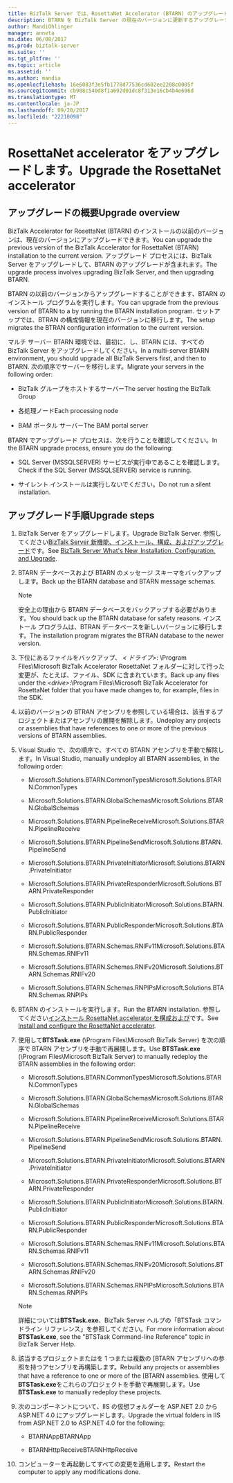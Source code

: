 ```yaml
---
title: BizTalk Server では、RosettaNet Accelerator (BTARN) のアップグレード |Microsoft ドキュメント"
description: BTARN を BizTalk Server の現在のバージョンに更新するアップグレードの手順に従います
author: MandiOhlinger
manager: anneta
ms.date: 06/08/2017
ms.prod: biztalk-server
ms.suite: ''
ms.tgt_pltfrm: ''
ms.topic: article
ms.assetid: ''
ms.author: mandia
ms.openlocfilehash: 16e6083f3e5fb1778d77536cd602ee2208c0005f
ms.sourcegitcommit: cb908c540d8f1a692d01dc8f313e16cb4b4e696d
ms.translationtype: MT
ms.contentlocale: ja-JP
ms.lasthandoff: 09/20/2017
ms.locfileid: "22210098"
---
```

# <a name="upgrade-the-rosettanet-accelerator"></a><span data-ttu-id="a9503-103">RosettaNet accelerator をアップグレードします。</span><span class="sxs-lookup"><span data-stu-id="a9503-103">Upgrade the RosettaNet accelerator</span></span>

## <a name="upgrade-overview"></a><span data-ttu-id="a9503-104">アップグレードの概要</span><span class="sxs-lookup"><span data-stu-id="a9503-104">Upgrade overview</span></span>
<span data-ttu-id="a9503-105">BizTalk Accelerator for RosettaNet (BTARN) のインストールの以前のバージョンは、現在のバージョンにアップグレードできます。</span><span class="sxs-lookup"><span data-stu-id="a9503-105">You can upgrade the previous version of the BizTalk Accelerator for RosettaNet (BTARN) installation to the current version.</span></span> <span data-ttu-id="a9503-106">アップグレード プロセスには、BizTalk Server をアップグレードして、BTARN のアップグレードが含まれます。</span><span class="sxs-lookup"><span data-stu-id="a9503-106">The upgrade process involves upgrading BizTalk Server, and then upgrading BTARN.</span></span>  
  
 <span data-ttu-id="a9503-107">BTARN の以前のバージョンからアップグレードすることができます、BTARN のインストール プログラムを実行します。</span><span class="sxs-lookup"><span data-stu-id="a9503-107">You can upgrade from the previous version of BTARN to a by running the BTARN installation program.</span></span> <span data-ttu-id="a9503-108">セットアップでは、BTRAN の構成情報を現在のバージョンに移行します。</span><span class="sxs-lookup"><span data-stu-id="a9503-108">The setup migrates the BTRAN configuration information to the current version.</span></span>  
  
 <span data-ttu-id="a9503-109">マルチ サーバー BTARN 環境では、最初に、し、BTARN には、すべての BizTalk Server をアップグレードしてください。</span><span class="sxs-lookup"><span data-stu-id="a9503-109">In a multi-server BTARN environment, you should upgrade all BizTalk Servers first, and then to BTARN.</span></span> <span data-ttu-id="a9503-110">次の順序でサーバーを移行します。</span><span class="sxs-lookup"><span data-stu-id="a9503-110">Migrate your servers in the following order:</span></span>  
  
-   <span data-ttu-id="a9503-111">BizTalk グループをホストするサーバー</span><span class="sxs-lookup"><span data-stu-id="a9503-111">The server hosting the BizTalk Group</span></span>  
  
-   <span data-ttu-id="a9503-112">各処理ノード</span><span class="sxs-lookup"><span data-stu-id="a9503-112">Each processing node</span></span>  
  
-   <span data-ttu-id="a9503-113">BAM ポータル サーバー</span><span class="sxs-lookup"><span data-stu-id="a9503-113">The BAM portal server</span></span>  
  
 <span data-ttu-id="a9503-114">BTARN でアップグレード プロセスは、次を行うことを確認してください。</span><span class="sxs-lookup"><span data-stu-id="a9503-114">In the BTARN upgrade process, ensure you do the following:</span></span>  
  
-   <span data-ttu-id="a9503-115">SQL Server (MSSQLSERVER) サービスが実行中であることを確認します。</span><span class="sxs-lookup"><span data-stu-id="a9503-115">Check if the SQL Server (MSSQLSERVER) service is running.</span></span>  
  
-   <span data-ttu-id="a9503-116">サイレント インストールは実行しないでください。</span><span class="sxs-lookup"><span data-stu-id="a9503-116">Do not run a silent installation.</span></span>  
  
## <a name="upgrade-steps"></a><span data-ttu-id="a9503-117">アップグレード手順</span><span class="sxs-lookup"><span data-stu-id="a9503-117">Upgrade steps</span></span>  
  
1.  <span data-ttu-id="a9503-118">BizTalk Server をアップグレードします。</span><span class="sxs-lookup"><span data-stu-id="a9503-118">Upgrade BizTalk Server.</span></span> <span data-ttu-id="a9503-119">参照してください[BizTalk Server 新機能、インストール、構成、およびアップグレード](../../install-and-config-guides/biztalk-server-what-s-new-installation-configuration-and-upgrade.md)です。</span><span class="sxs-lookup"><span data-stu-id="a9503-119">See [BizTalk Server What's New, Installation, Configuration, and Upgrade](../../install-and-config-guides/biztalk-server-what-s-new-installation-configuration-and-upgrade.md).</span></span>
  
2.  <span data-ttu-id="a9503-120">BTARN データベースおよび BTARN のメッセージ スキーマをバックアップします。</span><span class="sxs-lookup"><span data-stu-id="a9503-120">Back up the BTARN database and BTARN message schemas.</span></span>  
  
    > [!NOTE]
    >  <span data-ttu-id="a9503-121">安全上の理由から BTARN データベースをバックアップする必要があります。</span><span class="sxs-lookup"><span data-stu-id="a9503-121">You should back up the BTARN database for safety reasons.</span></span> <span data-ttu-id="a9503-122">インストール プログラムは、BTRAN データベースを新しいバージョンに移行します。</span><span class="sxs-lookup"><span data-stu-id="a9503-122">The installation program migrates the BTRAN database to the newer version.</span></span>  
  
3.  <span data-ttu-id="a9503-123">下位にあるファイルをバックアップ、 *< ドライブ\>*: \Program Files\\Microsoft BizTalk Accelerator RosettaNet フォルダーに対して行った変更が、たとえば、ファイル、SDK に含まれています。</span><span class="sxs-lookup"><span data-stu-id="a9503-123">Back up any files under the *<drive\>*:\Program Files\\Microsoft BizTalk Accelerator for RosettaNet folder that you have made changes to, for example, files in the SDK.</span></span>  
  
4.  <span data-ttu-id="a9503-124">以前のバージョンの BTRAN アセンブリを参照している場合は、該当するプロジェクトまたはアセンブリの展開を解除します。</span><span class="sxs-lookup"><span data-stu-id="a9503-124">Undeploy any projects or assemblies that have references to one or more of the previous versions of BTARN assemblies.</span></span>  
  
5.  <span data-ttu-id="a9503-125">Visual Studio で、次の順序で、すべての BTARN アセンブリを手動で解除します。</span><span class="sxs-lookup"><span data-stu-id="a9503-125">In Visual Studio, manually undeploy all BTARN assemblies, in the following order:</span></span>  
  
    -   <span data-ttu-id="a9503-126">Microsoft.Solutions.BTARN.CommonTypes</span><span class="sxs-lookup"><span data-stu-id="a9503-126">Microsoft.Solutions.BTARN.CommonTypes</span></span>  
  
    -   <span data-ttu-id="a9503-127">Microsoft.Solutions.BTARN.GlobalSchemas</span><span class="sxs-lookup"><span data-stu-id="a9503-127">Microsoft.Solutions.BTARN.GlobalSchemas</span></span>  
  
    -   <span data-ttu-id="a9503-128">Microsoft.Solutions.BTARN.PipelineReceive</span><span class="sxs-lookup"><span data-stu-id="a9503-128">Microsoft.Solutions.BTARN.PipelineReceive</span></span>  
  
    -   <span data-ttu-id="a9503-129">Microsoft.Solutions.BTARN.PipelineSend</span><span class="sxs-lookup"><span data-stu-id="a9503-129">Microsoft.Solutions.BTARN.PipelineSend</span></span>  
  
    -   <span data-ttu-id="a9503-130">Microsoft.Solutions.BTARN.PrivateInitiator</span><span class="sxs-lookup"><span data-stu-id="a9503-130">Microsoft.Solutions.BTARN.PrivateInitiator</span></span>  
  
    -   <span data-ttu-id="a9503-131">Microsoft.Solutions.BTARN.PrivateResponder</span><span class="sxs-lookup"><span data-stu-id="a9503-131">Microsoft.Solutions.BTARN.PrivateResponder</span></span>  
  
    -   <span data-ttu-id="a9503-132">Microsoft.Solutions.BTARN.PublicInitiator</span><span class="sxs-lookup"><span data-stu-id="a9503-132">Microsoft.Solutions.BTARN.PublicInitiator</span></span>  
  
    -   <span data-ttu-id="a9503-133">Microsoft.Solutions.BTARN.PublicResponder</span><span class="sxs-lookup"><span data-stu-id="a9503-133">Microsoft.Solutions.BTARN.PublicResponder</span></span>  
  
    -   <span data-ttu-id="a9503-134">Microsoft.Solutions.BTARN.Schemas.RNIFv11</span><span class="sxs-lookup"><span data-stu-id="a9503-134">Microsoft.Solutions.BTARN.Schemas.RNIFv11</span></span>  
  
    -   <span data-ttu-id="a9503-135">Microsoft.Solutions.BTARN.Schemas.RNIFv20</span><span class="sxs-lookup"><span data-stu-id="a9503-135">Microsoft.Solutions.BTARN.Schemas.RNIFv20</span></span>  
  
    -   <span data-ttu-id="a9503-136">Microsoft.Solutions.BTARN.Schemas.RNPIPs</span><span class="sxs-lookup"><span data-stu-id="a9503-136">Microsoft.Solutions.BTARN.Schemas.RNPIPs</span></span>  
  
6.  <span data-ttu-id="a9503-137">BTARN のインストールを実行します。</span><span class="sxs-lookup"><span data-stu-id="a9503-137">Run the BTARN installation.</span></span> <span data-ttu-id="a9503-138">参照してください[インストール RosettaNet accelerator を構成および](install-configure-biztalk-accelerator-for-rosettanet.md)です。</span><span class="sxs-lookup"><span data-stu-id="a9503-138">See [Install and configure the RosettaNet accelerator](install-configure-biztalk-accelerator-for-rosettanet.md).</span></span>
  
7.  <span data-ttu-id="a9503-139">使用して**BTSTask.exe** (\Program Files\Microsoft BizTalk Server) を次の順序で BTARN アセンブリを手動で再展開します。</span><span class="sxs-lookup"><span data-stu-id="a9503-139">Use **BTSTask.exe** (\Program Files\Microsoft BizTalk Server) to manually redeploy the BTARN assemblies in the following order:</span></span>  
  
    -   <span data-ttu-id="a9503-140">Microsoft.Solutions.BTARN.CommonTypes</span><span class="sxs-lookup"><span data-stu-id="a9503-140">Microsoft.Solutions.BTARN.CommonTypes</span></span>  
  
    -   <span data-ttu-id="a9503-141">Microsoft.Solutions.BTARN.GlobalSchemas</span><span class="sxs-lookup"><span data-stu-id="a9503-141">Microsoft.Solutions.BTARN.GlobalSchemas</span></span>  
  
    -   <span data-ttu-id="a9503-142">Microsoft.Solutions.BTARN.PipelineReceive</span><span class="sxs-lookup"><span data-stu-id="a9503-142">Microsoft.Solutions.BTARN.PipelineReceive</span></span>  
  
    -   <span data-ttu-id="a9503-143">Microsoft.Solutions.BTARN.PipelineSend</span><span class="sxs-lookup"><span data-stu-id="a9503-143">Microsoft.Solutions.BTARN.PipelineSend</span></span>  
  
    -   <span data-ttu-id="a9503-144">Microsoft.Solutions.BTARN.PrivateInitiator</span><span class="sxs-lookup"><span data-stu-id="a9503-144">Microsoft.Solutions.BTARN.PrivateInitiator</span></span>  
  
    -   <span data-ttu-id="a9503-145">Microsoft.Solutions.BTARN.PrivateResponder</span><span class="sxs-lookup"><span data-stu-id="a9503-145">Microsoft.Solutions.BTARN.PrivateResponder</span></span>  
  
    -   <span data-ttu-id="a9503-146">Microsoft.Solutions.BTARN.PublicInitiator</span><span class="sxs-lookup"><span data-stu-id="a9503-146">Microsoft.Solutions.BTARN.PublicInitiator</span></span>  
  
    -   <span data-ttu-id="a9503-147">Microsoft.Solutions.BTARN.PublicResponder</span><span class="sxs-lookup"><span data-stu-id="a9503-147">Microsoft.Solutions.BTARN.PublicResponder</span></span>  
  
    -   <span data-ttu-id="a9503-148">Microsoft.Solutions.BTARN.Schemas.RNIFv11</span><span class="sxs-lookup"><span data-stu-id="a9503-148">Microsoft.Solutions.BTARN.Schemas.RNIFv11</span></span>  
  
    -   <span data-ttu-id="a9503-149">Microsoft.Solutions.BTARN.Schemas.RNIFv20</span><span class="sxs-lookup"><span data-stu-id="a9503-149">Microsoft.Solutions.BTARN.Schemas.RNIFv20</span></span>  
  
    -   <span data-ttu-id="a9503-150">Microsoft.Solutions.BTARN.Schemas.RNPIPs</span><span class="sxs-lookup"><span data-stu-id="a9503-150">Microsoft.Solutions.BTARN.Schemas.RNPIPs</span></span>  
  
    > [!NOTE]
    >  <span data-ttu-id="a9503-151">詳細については**BTSTask.exe**、BizTalk Server ヘルプの「BTSTask コマンドライン リファレンス」を参照してください。</span><span class="sxs-lookup"><span data-stu-id="a9503-151">For more information about **BTSTask.exe**, see the "BTSTask Command-line Reference" topic in BizTalk Server Help.</span></span>  
  
8.  <span data-ttu-id="a9503-152">該当するプロジェクトまたはを 1 つまたは複数の [BTARN アセンブリへの参照を持つアセンブリを再構築します。</span><span class="sxs-lookup"><span data-stu-id="a9503-152">Rebuild any projects or assemblies that have a reference to one or more of the [BTARN assemblies.</span></span> <span data-ttu-id="a9503-153">使用して**BTSTask.exe**をこれらのプロジェクトを手動で再展開します。</span><span class="sxs-lookup"><span data-stu-id="a9503-153">Use **BTSTask.exe** to manually redeploy these projects.</span></span>  
  
9. <span data-ttu-id="a9503-154">次のコンポーネントについて、IIS の仮想フォルダーを ASP.NET 2.0 から ASP.NET 4.0 にアップグレードします。</span><span class="sxs-lookup"><span data-stu-id="a9503-154">Upgrade the virtual folders in IIS from ASP.NET 2.0 to ASP.NET 4.0 for the following:</span></span>  
  
    -   <span data-ttu-id="a9503-155">BTARNApp</span><span class="sxs-lookup"><span data-stu-id="a9503-155">BTARNApp</span></span>  
  
    -   <span data-ttu-id="a9503-156">BTARNHttpReceive</span><span class="sxs-lookup"><span data-stu-id="a9503-156">BTARNHttpReceive</span></span>  
  
10. <span data-ttu-id="a9503-157">コンピューターを再起動してすべての変更を適用します。</span><span class="sxs-lookup"><span data-stu-id="a9503-157">Restart the computer to apply any modifications done.</span></span>  
  
